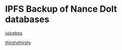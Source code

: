 # IPFS Backup of Nance Dolt databases

[juicebox](/CIDs/juicebox/README.md)

[thirstythirsty](/CIDs/thirstythirsty/README.md)

